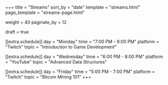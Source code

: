 +++
title = "Streams"
sort_by = "date"
template = "streams.html"
page_template = "streams-page.html"

weight = 40
paginate_by = 12

draft = true

[[extra.schedule]]
day = "Monday"
time = "7:00 PM - 9:00 PM"
platform = "Twitch"
topic = "Introduction to Game Development"

[[extra.schedule]]
day = "Wednesday"
time = "6:00 PM - 8:00 PM"
platform = "YouTube"
topic = "Advanced Data Structures"

[[extra.schedule]]
day = "Friday"
time = "5:00 PM - 7:00 PM"
platform = "Twitch"
topic = "Bitcoin Mining 101"
+++
